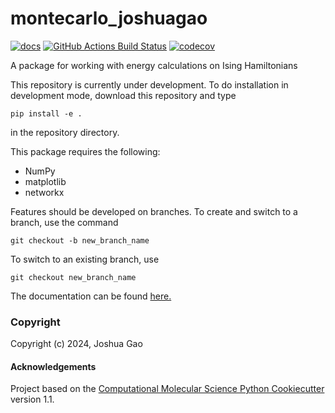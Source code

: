 montecarlo_joshuagao
==============================
[//]: # (Badges)
[![docs](https://readthedocs.org/projects/pip/badge/?version=latest)](https://montecarlo-pojoto.readthedocs.io/)
[![GitHub Actions Build Status](https://github.com/Pojoto/montecarlo_jg/workflows/CI/badge.svg)](https://github.com/Pojoto/montecarlo_jg/actions?query=workflow%3ACI)
[![codecov](https://codecov.io/gh/Pojoto/montecarlo_joshuagao/branch/main/graph/badge.svg)](https://codecov.io/gh/Pojoto/montecarlo_joshuagao/branch/main)


A package for working with energy calculations on Ising Hamiltonians

This repository is currently under development. To do installation in development mode, download this repository and type

`pip install -e .`

in the repository directory.


This package requires the following:
  - NumPy
  - matplotlib
  - networkx

Features should be developed on branches. 
To create and switch to a branch, use the command

`git checkout -b new_branch_name`

To switch to an existing branch, use

`git checkout new_branch_name`


The documentation can be found [here.](https://montecarlo-pojoto.readthedocs.io/en/latest/index.html)



### Copyright

Copyright (c) 2024, Joshua Gao


#### Acknowledgements
 
Project based on the 
[Computational Molecular Science Python Cookiecutter](https://github.com/molssi/cookiecutter-cms) version 1.1.

